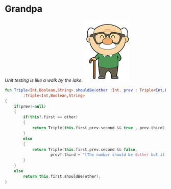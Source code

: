 # Grandpa
_Unit testing is like a walk by the lake._ 
![Alt text](https://github.com/sudipto80/Grandpa/blob/master/free-cute-cartoon-grandpa-clip-art-jeiws6-clipart.png)




```kotlin
fun Triple<Int,Boolean,String>.shouldBe(other :Int, prev : Triple<Int,Boolean,String>? = null)
        :Triple<Int,Boolean,String>
{
    if(prev!=null)
    {
        if(this?.first == other)
        {
            return Triple(this.first,prev.second && true , prev.third);
        }
        else
        {
            return Triple(this.first,prev.second && false,
                    prev?.third + "[The number should be $other but it is $this]");
        }
    }
    else
        return this.first.shouldBe(other);
}
```

